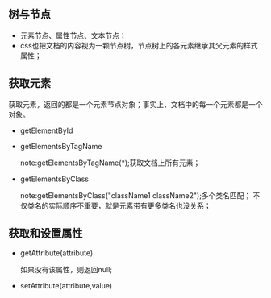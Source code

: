 ## 树与节点
- 元素节点、属性节点、文本节点；
- css也把文档的内容视为一颗节点树，节点树上的各元素继承其父元素的样式属性；


## 获取元素
获取元素，返回的都是一个元素节点对象；事实上，文档中的每一个元素都是一个对象。
- getElementById
- getElementsByTagName

  note:getElementsByTagName(*);获取文档上所有元素；
- getElementsByClass

  note:getElementsByClass("className1 className2");多个类名匹配；
       不仅类名的实际顺序不重要，就是元素带有更多类名也没关系；

## 获取和设置属性
- getAttribute(attribute)

  如果没有该属性，则返回null;

- setAttribute(attribute,value)


